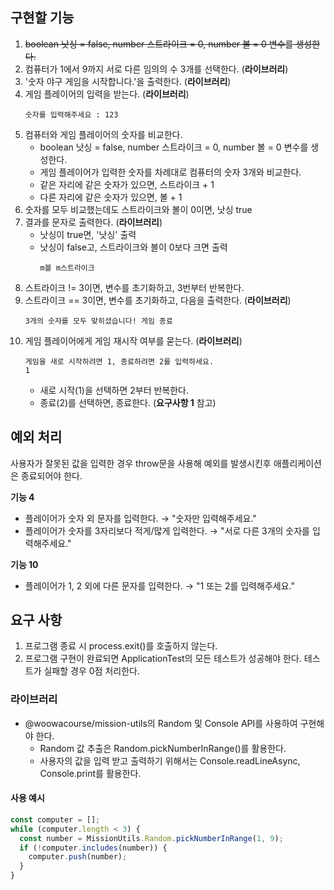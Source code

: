 ## 구현할 기능

1. ~~boolean 낫싱 = false, number 스트라이크 = 0, number 볼 = 0 변수를 생성한다.~~
2. 컴퓨터가 1에서 9까지 서로 다른 임의의 수 3개를 선택한다. (**라이브러리**)
3. '숫자 야구 게임을 시작합니다.'을 출력한다. (**라이브러리**)
4. 게임 플레이어의 입력을 받는다. (**라이브러리**)
   ```
   숫자를 입력해주세요 : 123
   ```
5. 컴퓨터와 게임 플레이어의 숫자를 비교한다.
   - boolean 낫싱 = false, number 스트라이크 = 0, number 볼 = 0 변수를 생성한다.
   - 게임 플레이어가 입력한 숫자를 차례대로 컴퓨터의 숫자 3개와 비교한다.
   - 같은 자리에 같은 숫자가 있으면, 스트라이크 + 1
   - 다른 자리에 같은 숫자가 있으면, 볼 + 1
6. 숫자를 모두 비교했는데도 스트라이크와 볼이 0이면, 낫싱 true
7. 결과를 문자로 출력한다. (**라이브러리**)
   - 낫싱이 true면, '낫싱' 출력
   - 낫싱이 false고, 스트라이크와 볼이 0보다 크면 출력
     ```
     m볼 m스트라이크
     ```
8. 스트라이크 != 3이면, 변수를 초기화하고, 3번부터 반복한다.
9. 스트라이크 == 3이면, 변수를 초기화하고, 다음을 출력한다. (**라이브러리**)
   ```
   3개의 숫자를 모두 맞히셨습니다! 게임 종료
   ```
10. 게임 플레이어에게 게임 재시작 여부를 묻는다. (**라이브러리**)
    ```
    게임을 새로 시작하려면 1, 종료하려면 2를 입력하세요.
    1
    ```
    - 새로 시작(1)을 선택하면 2부터 반복한다.
    - 종료(2)를 선택하면, 종료한다. (**요구사항 1** 참고)

## 예외 처리

사용자가 잘못된 값을 입력한 경우 throw문을 사용해 예외를 발생시킨후 애플리케이션은 종료되어야 한다.

**기능 4**

- 플레이어가 숫자 외 문자를 입력한다. → "숫자만 입력해주세요."
- 플레이어가 숫자를 3자리보다 적게/많게 입력한다. → "서로 다른 3개의 숫자를 입력해주세요."

**기능 10**

- 플레이어가 1, 2 외에 다른 문자를 입력한다. → "1 또는 2를 입력해주세요."

## 요구 사항

1. 프로그램 종료 시 process.exit()를 호출하지 않는다.
2. 프로그램 구현이 완료되면 ApplicationTest의 모든 테스트가 성공해야 한다. 테스트가 실패할 경우 0점 처리한다.

### 라이브러리

- @woowacourse/mission-utils의 Random 및 Console API를 사용하여 구현해야 한다.
  - Random 값 추출은 Random.pickNumberInRange()를 활용한다.
  - 사용자의 값을 입력 받고 출력하기 위해서는 Console.readLineAsync, Console.print를 활용한다.

#### 사용 예시

```javascript
const computer = [];
while (computer.length < 3) {
  const number = MissionUtils.Random.pickNumberInRange(1, 9);
  if (!computer.includes(number)) {
    computer.push(number);
  }
}
```

